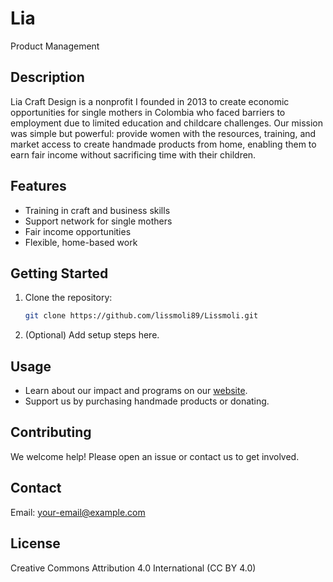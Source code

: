 # Lia

Product Management

## Description

Lia Craft Design is a nonprofit I founded in 2013 to create economic opportunities for single mothers in Colombia who faced barriers to employment due to limited education and childcare challenges. Our mission was simple but powerful: provide women with the resources, training, and market access to create handmade products from home, enabling them to earn fair income without sacrificing time with their children.

## Features

- Training in craft and business skills
- Support network for single mothers
- Fair income opportunities
- Flexible, home-based work

## Getting Started

1. Clone the repository:
   ```bash
   git clone https://github.com/lissmoli89/Lissmoli.git
   ```
2. (Optional) Add setup steps here.

## Usage

- Learn about our impact and programs on our [website](#).
- Support us by purchasing handmade products or donating.

## Contributing

We welcome help! Please open an issue or contact us to get involved.

## Contact

Email: your-email@example.com

## License

Creative Commons Attribution 4.0 International (CC BY 4.0)
